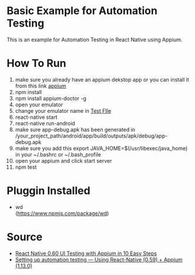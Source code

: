 # Basic Example for Automation Testing
This is an example for Automation Testing in React Native using Appium.

# How To Run
1. make sure you already have an appium dekstop app or you can install it from this link [appium](https://github.com/appium/appium-desktop/releases/tag/v1.13.0)
2. npm install
3. npm install appium-doctor -g
4. open your emulator
5. change your emulator name in [Test FIle](__tests__/myTests.test.js)
6. react-native start
7. react-native run-android
8. make sure app-debug.apk has been generated in /your_project_path/android/app/build/outputs/apk/debug/app-debug.apk
9. make sure you add this export JAVA_HOME=$(/usr/libexec/java_home) in your ~/.bashrc or ~/.bash_profile
11. open your appium and click start server
10. npm test

# Pluggin Installed
- wd <br/>
(https://www.npmjs.com/package/wd)

# Source
- [React Native 0.60 UI Testing with Appium in 10 Easy Steps](https://medium.com/@mahmoudsnatch/react-native-0-60-ui-testing-with-appium-in-10-easy-steps-61e68ae6eb4c)
- [Setting up automation testing — Using React-Native (0.59) + Appium (1.13.0)](https://medium.com/swlh/automation-testing-using-react-native-and-appium-on-ubuntu-ddfddc0c29fe)